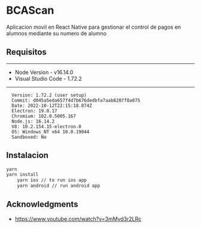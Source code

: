 # BCAScan
Aplicacion movil en React Native para gestionar el control de pagos en alumnos mediante su numero de alumno


## Requisitos
------------
* Node Version - v16.14.0
* Visual Studio Code - 1.72.2 
----------
      Version: 1.72.2 (user setup)
      Commit: d045a5eda657f4d7b676dedbfa7aab8207f8a075
      Date: 2022-10-12T22:15:18.074Z
      Electron: 19.0.17
      Chromium: 102.0.5005.167
      Node.js: 16.14.2
      V8: 10.2.154.15-electron.0
      OS: Windows_NT x64 10.0.19044
      Sandboxed: No

## Instalacion
```bash
yarn 
yarn install
    yarn ios // to run ios app
    yarn android // run android app
```

Acknowledgments
---------------
* https://www.youtube.com/watch?v=3mMyd3r2LRc

